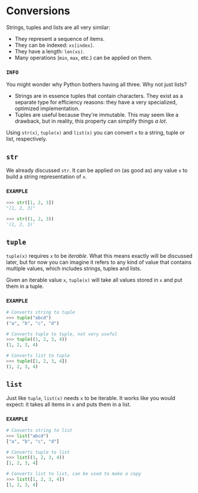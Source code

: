 # Conversions

Strings, tuples and lists are all very similar:

* They represent a sequence of items.
* They can be indexed: `xs[index]`.
* They have a length: `len(xs)`.
* Many operations (`min`, `max`, etc.) can be applied on them.

### `INFO`
You might wonder why Python bothers having all three.
Why not just lists?

* Strings are in essence tuples that contain characters.
  They exist as a separate type for efficiency reasons: they have a very specialized, optimized implementation.
* Tuples are useful because they're immutable.
  This may seem like a drawback, but in reality, this property can simplify things *a lot*.


Using `str(x)`, `tuple(x)` and `list(x)` you can convert `x` to a string, tuple or list, respectively.

## `str`

We already discussed `str`.
It can be applied on (as good as) any value `x` to build a string representation of `x`.

### `EXAMPLE`

```python
>>> str([1, 2, 3])
"[1, 2, 3]"

>>> str((1, 2, 3))
'(1, 2, 3)'
```


## `tuple`

`tuple(x)` requires `x` to be *iterable*.
What this means exactly will be discussed later, but for now you can imagine it refers to any kind of value that contains multiple values, which includes strings, tuples and lists.

Given an iterable value `x`, `tuple(x)` will take all values stored in `x` and put them in a tuple.

### `EXAMPLE`


```python
# Converts string to tuple
>>> tuple("abcd")
("a", "b", "c", "d")

# Converts tuple to tuple, not very useful
>>> tuple((1, 2, 3, 4))
(1, 2, 3, 4)

# Converts list to tuple
>>> tuple([1, 2, 3, 4])
(1, 2, 3, 4)
```


## `list`

Just like `tuple`, `list(x)` needs `x` to be iterable.
It works like you would expect: it takes all items in `x` and puts them in a list.

### `EXAMPLE`

```python
# Converts string to list
>>> list("abcd")
["a", "b", "c", "d"]

# Converts tuple to list
>>> list((1, 2, 3, 4))
[1, 2, 3, 4]

# Converts list to list, can be used to make a copy
>>> list([1, 2, 3, 4])
[1, 2, 3, 4]
```
